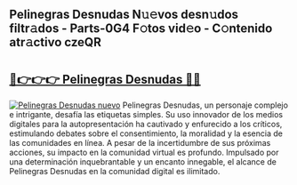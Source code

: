 ## Pelinegras Desnudas N𝚞𝚎vos desn𝚞dos filtr𝚊dos - Parts-0G4 F𝚘tos vid𝚎o - C𝚘ntenido atr𝚊ctivo czeQR

# <h2><a href="http://mb4a8c.tromn.icu/?c=Pelinegras+Desnudas">🔗👉👉👉 Pelinegras Desnudas 🔗🔗</a></h2>

[![Pelinegras Desnudas nuevo](https://i.imgur.com/pEAQMta.gif)](http://mb4a8c.tromn.icu/?c=Pelinegras+Desnudas)
Pelinegras Desnudas, un personaje complejo e intrigante, desafía las etiquetas simples. Su uso innovador de los medios digitales para la autopresentación ha cautivado y enfurecido a los críticos, estimulando debates sobre el consentimiento, la moralidad y la esencia de las comunidades en línea. A pesar de la incertidumbre de sus próximas acciones, su impacto en la comunidad virtual es profundo. Impulsado por una determinación inquebrantable y un encanto innegable, el alcance de Pelinegras Desnudas en la comunidad digital es ilimitado.
